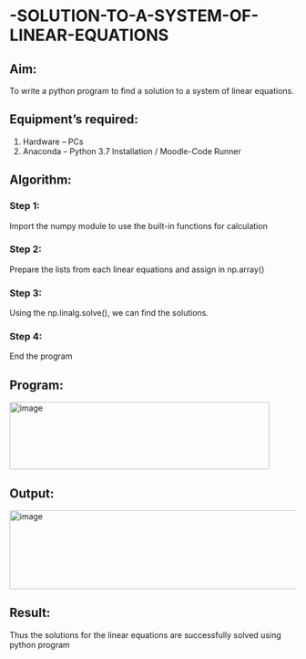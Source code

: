 # -SOLUTION-TO-A-SYSTEM-OF-LINEAR-EQUATIONS
## Aim:
To write a python program to find a solution to a system of linear equations.
## Equipment’s required:
1. 	Hardware – PCs
2. 	Anaconda – Python 3.7 Installation / Moodle-Code Runner
## Algorithm:
### Step 1: 
Import the numpy module to use the built-in functions for calculation
### Step 2: 
Prepare the lists from each linear equations and assign in np.array()
### Step 3: 
Using the np.linalg.solve(), we can find the solutions.
### Step 4: 
End the program
## Program:
<img width="456" height="118" alt="image" src="https://github.com/user-attachments/assets/760d008a-9da3-4e47-b82d-739eb46daf29" />


## Output:
<img width="508" height="138" alt="image" src="https://github.com/user-attachments/assets/eb648b9b-9c65-4804-8a78-0a27d0fb1f54" />

## Result: 
Thus the solutions for the linear equations are successfully solved using python program

